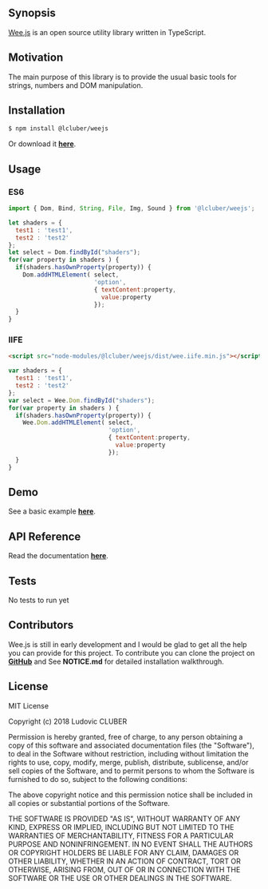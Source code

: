 ## Synopsis

[Wee.js](http://weejs.lcluber.com) is an open source utility library written in TypeScript.

## Motivation

The main purpose of this library is to provide the usual basic tools for strings, numbers and DOM manipulation.

## Installation

```bash
$ npm install @lcluber/weejs
```
Or download it **[here](http://weejs.lcluber.com/#download)**.

## Usage

### ES6

```javascript
import { Dom, Bind, String, File, Img, Sound } from '@lcluber/weejs';

let shaders = {
  test1 : 'test1',
  test2 : 'test2'
};
let select = Dom.findById("shaders");
for(var property in shaders ) {
  if(shaders.hasOwnProperty(property)) {
    Dom.addHTMLElement( select,
                        'option',
                        { textContent:property,
                          value:property
                        });
  }
}

```

### IIFE

```html
<script src="node-modules/@lcluber/weejs/dist/wee.iife.min.js"></script>
```

```javascript
var shaders = {
  test1 : 'test1',
  test2 : 'test2'
};
var select = Wee.Dom.findById("shaders");
for(var property in shaders ) {
  if(shaders.hasOwnProperty(property)) {
    Wee.Dom.addHTMLElement( select,
                            'option',
                            { textContent:property,
                              value:property
                            });
  }
}
```

## Demo

See a basic example **[here](http://weejs.lcluber.com/#example)**.

## API Reference

Read the documentation **[here](http://weejs.lcluber.com/doc/)**.

## Tests

No tests to run yet

## Contributors

Wee.js is still in early development and I would be glad to get all the help you can provide for this project.
To contribute you can clone the project on **[GitHub](https://github.com/LCluber/Wee.js)** and See **NOTICE.md** for detailed installation walkthrough.

## License

MIT License

Copyright (c) 2018 Ludovic CLUBER

Permission is hereby granted, free of charge, to any person obtaining a copy
of this software and associated documentation files (the "Software"), to deal
in the Software without restriction, including without limitation the rights
to use, copy, modify, merge, publish, distribute, sublicense, and/or sell
copies of the Software, and to permit persons to whom the Software is
furnished to do so, subject to the following conditions:

The above copyright notice and this permission notice shall be included in all
copies or substantial portions of the Software.

THE SOFTWARE IS PROVIDED "AS IS", WITHOUT WARRANTY OF ANY KIND, EXPRESS OR
IMPLIED, INCLUDING BUT NOT LIMITED TO THE WARRANTIES OF MERCHANTABILITY,
FITNESS FOR A PARTICULAR PURPOSE AND NONINFRINGEMENT. IN NO EVENT SHALL THE
AUTHORS OR COPYRIGHT HOLDERS BE LIABLE FOR ANY CLAIM, DAMAGES OR OTHER
LIABILITY, WHETHER IN AN ACTION OF CONTRACT, TORT OR OTHERWISE, ARISING FROM,
OUT OF OR IN CONNECTION WITH THE SOFTWARE OR THE USE OR OTHER DEALINGS IN THE
SOFTWARE.
